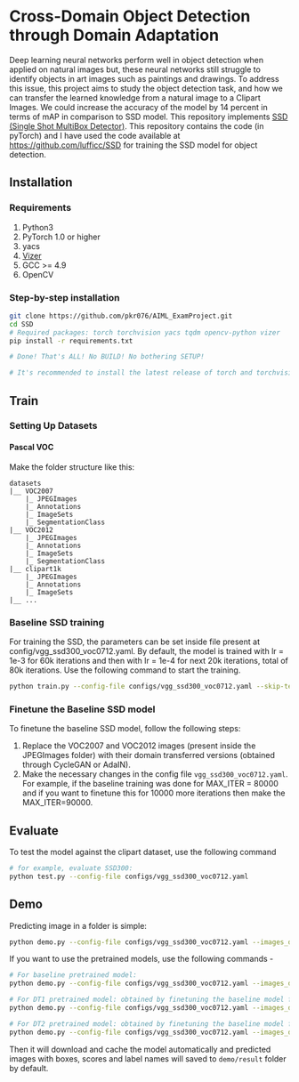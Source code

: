 # Cross-Domain Object Detection through Domain Adaptation

Deep learning neural networks perform well in object detection when applied on natural images but, these neural networks still struggle to identify objects in art images such as paintings and drawings. To address this issue, this project aims to study the object detection task, and how we can transfer the learned knowledge from a natural image to a Clipart Images. We could increase the accuracy of the model by 14 percent in terms of mAP in comparison to SSD model.
This repository implements [SSD (Single Shot MultiBox Detector)](https://arxiv.org/abs/1512.02325). This repository contains the code (in pyTorch) and I have used the code available at https://github.com/lufficc/SSD for training the SSD model for object detection.

## Installation
### Requirements

1. Python3
1. PyTorch 1.0 or higher
1. yacs
1. [Vizer](https://github.com/lufficc/Vizer)
1. GCC >= 4.9
1. OpenCV


### Step-by-step installation

```bash
git clone https://github.com/pkr076/AIML_ExamProject.git
cd SSD
# Required packages: torch torchvision yacs tqdm opencv-python vizer
pip install -r requirements.txt

# Done! That's ALL! No BUILD! No bothering SETUP!

# It's recommended to install the latest release of torch and torchvision.
```


## Train

### Setting Up Datasets
#### Pascal VOC

Make the folder structure like this:
```
datasets
|__ VOC2007
    |_ JPEGImages
    |_ Annotations
    |_ ImageSets
    |_ SegmentationClass
|__ VOC2012
    |_ JPEGImages
    |_ Annotations
    |_ ImageSets
    |_ SegmentationClass
|__ clipart1k
    |_ JPEGImages
    |_ Annotations
    |_ ImageSets
|__ ...
```




### Baseline SSD training

For training the SSD, the parameters can be set inside file present at config/vgg_ssd300_voc0712.yaml. By default, the model is trained with lr = 1e-3 for 60k iterations and then with lr = 1e-4 for next 20k iterations, total of 80k iterations. Use the following command to start the training.
```bash
python train.py --config-file configs/vgg_ssd300_voc0712.yaml --skip-test --eval_step -1
```
### Finetune the Baseline SSD model
To finetune the baseline SSD model, follow the following steps:

1) Replace the VOC2007 and VOC2012 images (present inside the JPEGImages folder) with their domain transferred versions (obtained through CycleGAN or AdaIN).
2) Make the necessary changes in the config file `vgg_ssd300_voc0712.yaml`. For example, if the baseline training was done for MAX_ITER = 80000 and if you want to finetune this for 10000 more iterations then make the MAX_ITER=90000.


## Evaluate

To test the model against the clipart dataset, use the following command

```bash
# for example, evaluate SSD300:
python test.py --config-file configs/vgg_ssd300_voc0712.yaml
```



## Demo

Predicting image in a folder is simple: 
```bash
python demo.py --config-file configs/vgg_ssd300_voc0712.yaml --images_dir demo --ckpt ./path/of/your/model_final.pth
```
If you want to use the pretrained models, use the following commands -
```bash
# For baseline pretrained model:
python demo.py --config-file configs/vgg_ssd300_voc0712.yaml --images_dir demo --ckpt https://github.com/pkr076/AIML_ExamProject/releases/download/v0.1/model_final_bl.pth
```
```bash
# For DT1 pretrained model: obtained by finetuning the baseline model for 10k iterations with domain transferred images obtained through CycleGAN
python demo.py --config-file configs/vgg_ssd300_voc0712.yaml --images_dir demo --ckpt https://github.com/pkr076/AIML_ExamProject/releases/download/v0.2/model_final_DT1.pth
```
```bash
# For DT2 pretrained model: obtained by finetuning the baseline model for 10k iterations with domain transferred images obtained through AdaIN
python demo.py --config-file configs/vgg_ssd300_voc0712.yaml --images_dir demo --ckpt https://github.com/pkr076/AIML_ExamProject/releases/download/v0.3/model_final.pth
```

Then it will download and cache the model automatically and predicted images with boxes, scores and label names will saved to `demo/result` folder by default.

